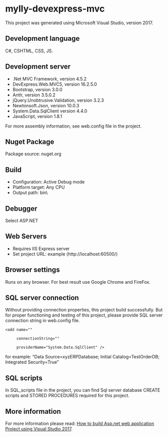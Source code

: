 # mylly-devexpress-mvc

This project was generated using Microsoft Visual Studio, version 2017.

## Development language
C#, CSHTML, CSS, JS.

## Development server
* .Net MVC Framework, version 4.5.2
* DevExpress.Web.MVC5, version 16.2.5.0
* Bootstrap, version 3.0.0
* Antlr, version 3.5.0.2
* jQuery.Unobtrusive.Validation, version 3.2.3
* Newtonsoft.Json, version 10.0.3
* System.Data.SqlClient version 4.4.0
* JavaScript, version 1.8.1

For more assembly information, see web.config file in the project.

## Nuget Package
Package source: nuget.org

## Build
* Configuration: Active Debug mode
* Platform target: Any CPU
* Output path: bin\

## Debugger
Select ASP.NET

## Web Servers 
* Requires IIS Express server
* Set project URL: example (http://localhost:60500/) 
## Browser settings
Runs on any browser. For best result use Google Chrome and FireFox.

## SQL server connection
Without providing connection properties, this project build successfully. But for proper functioning and testing of this project, please provide SQL server connection string in web.config file.

<connectionStrings>

    <add name=""

         connectionString=""

         providerName="System.Data.SqlClient" />

</connectionStrings> 

for example: “Data Source=xyzERPDatabase; Initial Catalog=TestOrderDB; Integrated Security=True”

## SQL scripts
In SQL_scripts file in the project, you can find Sql server database CREATE scripts and STORED PROCEDURES required for this project.

## More information
For more information please read: [How to build Asp.net web application Project using Visual Studio 2017](https://www.asp.net/downloads).

